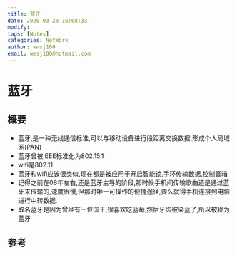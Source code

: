 ```yaml
---
title: 蓝牙
date: 2020-03-28 16:08:33
modify: 
tags: [Notes]
categories: NetWork
author: wmsj100
email: wmsj100@hotmail.com
---
```


# 蓝牙

## 概要

- 蓝牙,是一种无线通信标准,可以与移动设备进行段距离交换数据,形成个人局域网(PAN)
- 蓝牙曾被IEEE标准化为802.15.1
- wifi是802.11
- 蓝牙和wifi应该很类似,现在都是被应用于开启智能锁,手环传输数据,控制音箱
- 记得之前在08年左右,还是蓝牙主导的阶段,那时候手机间传输歌曲还是通过蓝牙来传输的,速度很慢,但那时唯一可操作的便捷途径,要么就得手机连接到电脑进行中转数据.
- 取名蓝牙是因为曾经有一位国王,很喜欢吃蓝莓,然后牙齿被染蓝了,所以被称为蓝牙

## 参考

